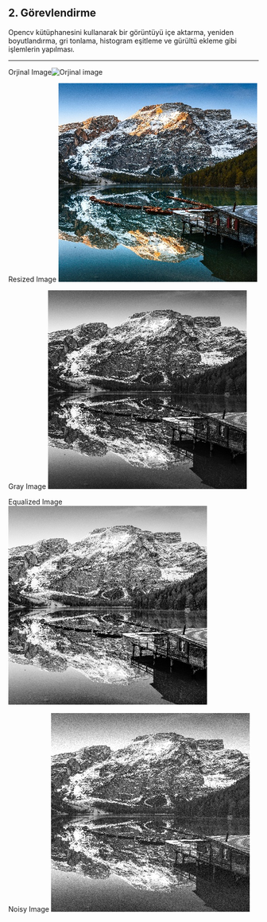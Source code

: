 ## 2. Görevlendirme


Opencv kütüphanesini kullanarak bir görüntüyü içe aktarma, yeniden boyutlandırma, gri tonlama, histogram eşitleme ve gürültü ekleme gibi işlemlerin yapılması.

---

Orjinal Image![Orjinal image](images/orjinal_image.jpg)

Resized Image
![Resized image](images/resized_image.jpg)

Gray Image
![Gray image](images/gray_image.jpg)

Equalized Image
![Equalized image](images/equalized_image.jpg)

Noisy Image
![Noisy_image](images/noisy_image.jpg)




